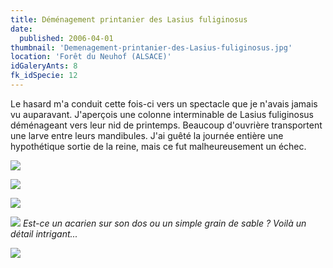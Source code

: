```yaml
---
title: Déménagement printanier des Lasius fuliginosus
date:
  published: 2006-04-01
thumbnail: 'Demenagement-printanier-des-Lasius-fuliginosus.jpg'
location: 'Forêt du Neuhof (ALSACE)'
idGaleryAnts: 8
fk_idSpecie: 12
---
```


Le hasard m'a conduit cette fois-ci vers un spectacle que je n'avais jamais vu auparavant. J'aperçois une colonne interminable de Lasius fuliginosus déménageant vers leur nid de printemps. Beaucoup d'ouvrière transportent une larve entre leurs mandibules. J'ai guêté la journée entière une hypothétique sortie de la reine, mais ce fut malheureusement un échec.

![](/img/articles/demenagement-printanier-lasius-fuliginosus/lasius-fuliginosus-000.jpg)

![](/img/articles/demenagement-printanier-lasius-fuliginosus/lasius-fuliginosus-001.jpg)

![](/img/articles/demenagement-printanier-lasius-fuliginosus/lasius-fuliginosus-002.jpg)

![](/img/articles/demenagement-printanier-lasius-fuliginosus/lasius-fuliginosus-003.jpg)
_Est-ce un acarien sur son dos ou un simple grain de sable ? Voilà un détail intrigant..._

![](/img/articles/demenagement-printanier-lasius-fuliginosus/lasius-fuliginosus-004.jpg)
